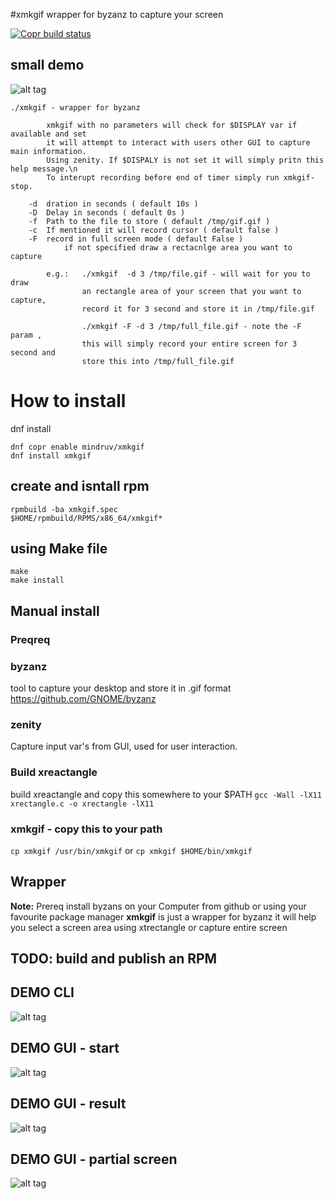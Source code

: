 #xmkgif
wrapper for byzanz to capture your screen

[![Copr build status](https://copr.fedorainfracloud.org/coprs/mindruv/xmkgif/package/xmkgif/status_image/last_build.png)](https://copr.fedorainfracloud.org/coprs/mindruv/xmkgif/package/xmkgif/)

## small demo
![alt tag](https://raw.githubusercontent.com/vmindru/xrectangle/master/misc/small.gif)


```
./xmkgif - wrapper for byzanz

        xmkgif with no parameters will check for $DISPLAY var if available and set
        it will attempt to interact with users other GUI to capture main information.
        Using zenity. If $DISPALY is not set it will simply pritn this help message.\n
        To interupt recording before end of timer simply run xmkgif-stop.

    -d  dration in seconds ( default 10s )
    -D  Delay in seconds ( default 0s )
    -f  Path to the file to store ( default /tmp/gif.gif )
    -c  If mentioned it will record cursor ( default false )
    -F  record in full screen mode ( default False )
            if not specified draw a rectacnlge area you want to capture

        e.g.:   ./xmkgif  -d 3 /tmp/file.gif - will wait for you to draw
                an rectangle area of your screen that you want to capture,
                record it for 3 second and store it in /tmp/file.gif

                ./xmkgif -F -d 3 /tmp/full_file.gif - note the -F param ,
                this will simply record your entire screen for 3 second and
                store this into /tmp/full_file.gif
```


# How to install

dnf install

```
dnf copr enable mindruv/xmkgif
dnf install xmkgif
```

## create and isntall rpm

```
rpmbuild -ba xmkgif.spec
$HOME/rpmbuild/RPMS/x86_64/xmkgif*
```

## using Make file

```
make
make install
```

## Manual install

### Preqreq


### byzanz
tool to capture your desktop and store it in .gif format
https://github.com/GNOME/byzanz

### zenity
Capture input var's from GUI, used for user interaction.


### Build xreactangle
build xreactangle and copy this somewhere to your $PATH
`gcc -Wall -lX11 xrectangle.c -o xrectangle -lX11`

### xmkgif - copy this to your path
`cp xmkgif /usr/bin/xmkgif`
or
`cp xmkgif $HOME/bin/xmkgif`

## Wrapper
__Note:__ Prereq install byzans on your Computer from github or using your favourite package manager
__xmkgif__ is just a wrapper for byzanz it will help you select a screen area using xtrectangle or capture entire screen

## TODO: build and publish an RPM

## DEMO CLI
![alt tag](https://raw.githubusercontent.com/vmindru/xrectangle/master/misc/file.gif)
## DEMO GUI - start 
![alt tag](https://raw.githubusercontent.com/vmindru/xrectangle/master/misc/xcapture.gif)
## DEMO GUI - result 
![alt tag](https://raw.githubusercontent.com/vmindru/xrectangle/master/misc/xcapture2.gif) 
## DEMO GUI - partial screen  
![alt tag](https://raw.githubusercontent.com/vmindru/xrectangle/master/misc/xcapture_rectangle.gif) 
